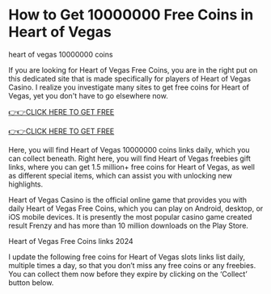 # How to Get 10000000 Free Coins in Heart of Vegas
heart of vegas 10000000 coins

If you are looking for Heart of Vegas Free Coins, you are in the right put on this dedicated site that is made specifically for players of Heart of Vegas Casino. I realize you investigate many sites to get free coins for Heart of Vegas, yet you don't have to go elsewhere now.

[👉👉CLICK HERE TO GET FREE](https://shorter.me/v3SFS)

[👉👉CLICK HERE TO GET FREE](https://shorter.me/v3SFS)



Here, you will find Heart of Vegas 10000000 coins links daily, which you can collect beneath. Right here, you will find Heart of Vegas freebies gift links, where you can get 1.5 million+ free coins for Heart of Vegas, as well as different special items, which can assist you with unlocking new highlights.

Heart of Vegas Casino is the official online game that provides you with daily Heart of Vegas Free Coins, which you can play on Android, desktop, or iOS mobile devices. It is presently the most popular casino game created result Frenzy and has more than 10 million downloads on the Play Store.

Heart of Vegas Free Coins links 2024

I update the following free coins for Heart of Vegas slots links list daily, multiple times a day, so that you don’t miss any free coins or any freebies. You can collect them now before they expire by clicking on the ‘Collect’ button below.
